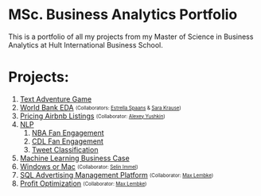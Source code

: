 # MSc. Business Analytics Portfolio

This is a portfolio of all my projects from my Master of Science in Business Analytics at Hult International Business School.

# Projects:
1. [Text Adventure Game](https://github.com/JackDaoud/Hult_Portfolio/tree/main/Text_Adventure_Game)
2. [World Bank EDA](https://github.com/JackDaoud/Hult_Portfolio/tree/main/World_Bank_EDA) <sub><sup>(Collaborators: [Estrella Spaans](https://github.com/EstrellaSpaans) & [Sara Krause](https://github.com/Sara-Krause))</sub></sup>
3. [Pricing Airbnb Listings](https://github.com/JackDaoud/Hult_Portfolio/tree/main/Pricing_Airbnb_Listings) <sub><sup>(Collaborator: [Alexey Yushkin](https://github.com/alexyushkin))</sub></sup>
4. [NLP](https://github.com/JackDaoud/Hult_Portfolio/tree/main/NLP)
    1. [NBA Fan Engagement](https://github.com/JackDaoud/Hult_Portfolio/tree/main/NLP/NBA_Fan_Engagement)
    2. [CDL Fan Engagement](https://github.com/JackDaoud/Hult_Portfolio/tree/main/NLP/CDL_Fan_Engagement_on_Twitter)
    3. [Tweet Classification](https://github.com/JackDaoud/Hult_Portfolio/tree/main/NLP/Tweet_Classification_Model)
5. [Machine Learning Business Case](https://github.com/JackDaoud/Hult_Portfolio/tree/main/ML_Business_Case)
6. [Windows or Mac](https://github.com/JackDaoud/Hult_Portfolio/tree/main/Windows_or_Mac) <sub><sup>(Collaborator: [Selin Immel](https://github.com/SelinImmel))</sub></sup>
7. [SQL Advertising Management Platform](https://github.com/maxlembke/SQL_Advertising_Management_Platform) <sub><sup>(Collaborator: [Max Lembke](https://github.com/maxlembke))</sub></sup>
8. [Profit Optimization](https://github.com/maxlembke/Data_Optimization) <sub><sup>(Collaborator: [Max Lembke](https://github.com/maxlembke))</sub></sup>
